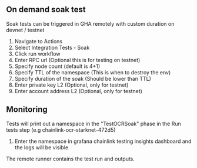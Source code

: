 ## On demand soak test


Soak tests can be triggered in GHA remotely with custom duration on devnet / testnet

1. Navigate to Actions
2. Select Integration Tests - Soak
3. Click run workflow
4. Enter RPC url (Optional this is for testing on testnet)
5. Specify node count (default is 4+1)
6. Specify TTL of the namespace (This is when to destroy the env)
7. Specify duration of the soak (Should be lower than TTL)
8. Enter private key L2 (Optional, only for testnet)
9. Enter account address L2 (Optional, only for testnet)


## Monitoring
Tests will print out a namespace in the "TestOCRSoak" phase in the Run tests step (e.g chainlink-ocr-starknet-472d5)

1. Enter the namespace in grafana chainlink testing insights dashboard and the logs will be visible

The remote runner contains the test run and outputs.